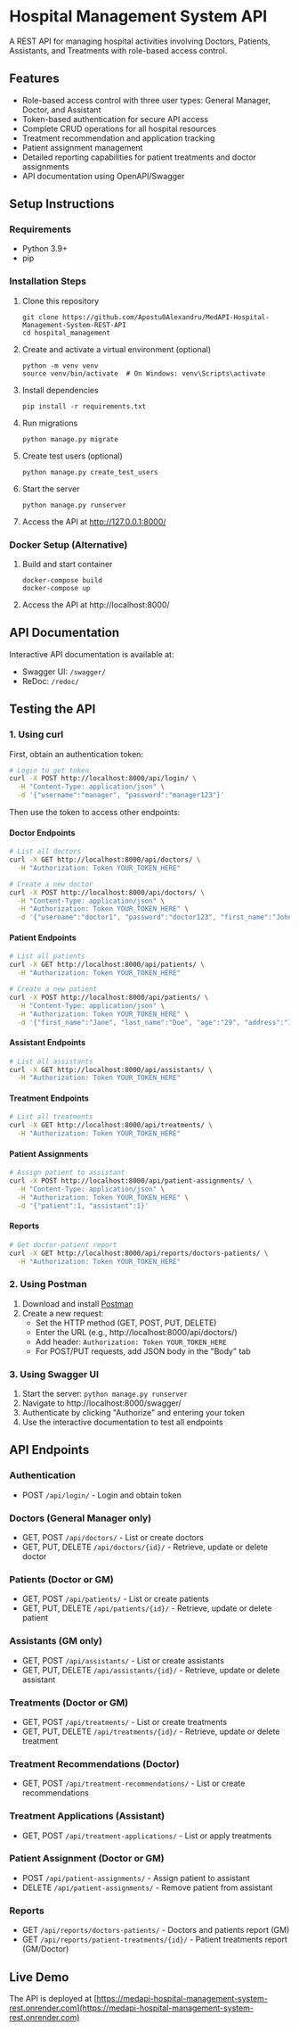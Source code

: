 # Hospital Management System API

A REST API for managing hospital activities involving Doctors, Patients, Assistants, and Treatments with role-based access control.

## Features

- Role-based access control with three user types: General Manager, Doctor, and Assistant
- Token-based authentication for secure API access
- Complete CRUD operations for all hospital resources
- Treatment recommendation and application tracking
- Patient assignment management
- Detailed reporting capabilities for patient treatments and doctor assignments
- API documentation using OpenAPI/Swagger

## Setup Instructions

### Requirements
- Python 3.9+
- pip

### Installation Steps
1. Clone this repository
   ```
   git clone https://github.com/Apostu0Alexandru/MedAPI-Hospital-Management-System-REST-API
   cd hospital_management
   ```

2. Create and activate a virtual environment (optional)
   ```
   python -m venv venv
   source venv/bin/activate  # On Windows: venv\Scripts\activate
   ```

3. Install dependencies
   ```
   pip install -r requirements.txt
   ```

4. Run migrations
   ```
   python manage.py migrate
   ```

5. Create test users (optional)
   ```
   python manage.py create_test_users
   ```

6. Start the server
   ```
   python manage.py runserver
   ```

7. Access the API at http://127.0.0.1:8000/

### Docker Setup (Alternative)
1. Build and start container
   ```
   docker-compose build
   docker-compose up
   ```

2. Access the API at http://localhost:8000/

## API Documentation

Interactive API documentation is available at:
- Swagger UI: `/swagger/`
- ReDoc: `/redoc/`

## Testing the API

### 1. Using curl

First, obtain an authentication token:

```bash
# Login to get token
curl -X POST http://localhost:8000/api/login/ \
  -H "Content-Type: application/json" \
  -d '{"username":"manager", "password":"manager123"}'
```

Then use the token to access other endpoints:

#### Doctor Endpoints
```bash
# List all doctors
curl -X GET http://localhost:8000/api/doctors/ \
  -H "Authorization: Token YOUR_TOKEN_HERE"

# Create a new doctor
curl -X POST http://localhost:8000/api/doctors/ \
  -H "Content-Type: application/json" \
  -H "Authorization: Token YOUR_TOKEN_HERE" \
  -d '{"username":"doctor1", "password":"doctor123", "first_name":"John", "last_name":"Smith", "role":"DR"}'
```

#### Patient Endpoints
```bash
# List all patients
curl -X GET http://localhost:8000/api/patients/ \
  -H "Authorization: Token YOUR_TOKEN_HERE"

# Create a new patient
curl -X POST http://localhost:8000/api/patients/ \
  -H "Content-Type: application/json" \
  -H "Authorization: Token YOUR_TOKEN_HERE" \
  -d '{"first_name":"Jane", "last_name":"Doe", "age":"29", "address":"123 Main St", "mobile":"5551234567"}'
```

#### Assistant Endpoints
```bash
# List all assistants
curl -X GET http://localhost:8000/api/assistants/ \
  -H "Authorization: Token YOUR_TOKEN_HERE"
```

#### Treatment Endpoints
```bash
# List all treatments
curl -X GET http://localhost:8000/api/treatments/ \
  -H "Authorization: Token YOUR_TOKEN_HERE"
```

#### Patient Assignments
```bash
# Assign patient to assistant
curl -X POST http://localhost:8000/api/patient-assignments/ \
  -H "Content-Type: application/json" \
  -H "Authorization: Token YOUR_TOKEN_HERE" \
  -d '{"patient":1, "assistant":1}'
```

#### Reports
```bash
# Get doctor-patient report
curl -X GET http://localhost:8000/api/reports/doctors-patients/ \
  -H "Authorization: Token YOUR_TOKEN_HERE"
```

### 2. Using Postman

1. Download and install [Postman](https://www.postman.com/downloads/)
2. Create a new request:
   - Set the HTTP method (GET, POST, PUT, DELETE)
   - Enter the URL (e.g., http://localhost:8000/api/doctors/)
   - Add header: `Authorization: Token YOUR_TOKEN_HERE`
   - For POST/PUT requests, add JSON body in the "Body" tab

### 3. Using Swagger UI

1. Start the server: `python manage.py runserver`
2. Navigate to http://localhost:8000/swagger/
3. Authenticate by clicking "Authorize" and entering your token
4. Use the interactive documentation to test all endpoints

## API Endpoints

### Authentication
- POST `/api/login/` - Login and obtain token

### Doctors (General Manager only)
- GET, POST `/api/doctors/` - List or create doctors
- GET, PUT, DELETE `/api/doctors/{id}/` - Retrieve, update or delete doctor

### Patients (Doctor or GM)
- GET, POST `/api/patients/` - List or create patients
- GET, PUT, DELETE `/api/patients/{id}/` - Retrieve, update or delete patient

### Assistants (GM only)
- GET, POST `/api/assistants/` - List or create assistants
- GET, PUT, DELETE `/api/assistants/{id}/` - Retrieve, update or delete assistant

### Treatments (Doctor or GM)
- GET, POST `/api/treatments/` - List or create treatments
- GET, PUT, DELETE `/api/treatments/{id}/` - Retrieve, update or delete treatment

### Treatment Recommendations (Doctor)
- GET, POST `/api/treatment-recommendations/` - List or create recommendations

### Treatment Applications (Assistant)
- GET, POST `/api/treatment-applications/` - List or apply treatments

### Patient Assignment (Doctor or GM)
- POST `/api/patient-assignments/` - Assign patient to assistant
- DELETE `/api/patient-assignments/` - Remove patient from assistant

### Reports
- GET `/api/reports/doctors-patients/` - Doctors and patients report (GM)
- GET `/api/reports/patient-treatments/{id}/` - Patient treatments report (GM/Doctor)

## Live Demo

The API is deployed at [https://medapi-hospital-management-system-rest.onrender.com](https://medapi-hospital-management-system-rest.onrender.com)

